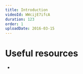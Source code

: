 ```yaml
---
title: Introduction
videoId: WWcijE7ifcA
duration: 123
order: 1
uploadDate: 2016-03-15
---
```



# Useful resources
* <a href="" target="_blank"></a>
